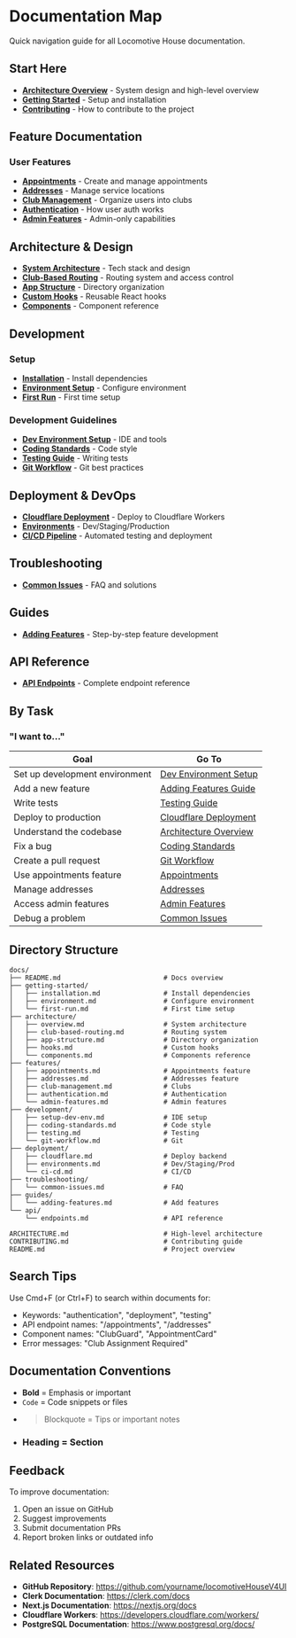 # Documentation Map

Quick navigation guide for all Locomotive House documentation.

## Start Here

- **[Architecture Overview](../ARCHITECTURE.md)** - System design and high-level overview
- **[Getting Started](../docs/getting-started/installation.md)** - Setup and installation
- **[Contributing](../CONTRIBUTING.md)** - How to contribute to the project

## Feature Documentation

### User Features
- **[Appointments](../docs/features/appointments.md)** - Create and manage appointments
- **[Addresses](../docs/features/addresses.md)** - Manage service locations
- **[Club Management](../docs/features/club-management.md)** - Organize users into clubs
- **[Authentication](../docs/features/authentication.md)** - How user auth works
- **[Admin Features](../docs/features/admin-features.md)** - Admin-only capabilities

## Architecture & Design

- **[System Architecture](../docs/architecture/overview.md)** - Tech stack and design
- **[Club-Based Routing](../docs/architecture/club-based-routing.md)** - Routing system and access control
- **[App Structure](../docs/architecture/app-structure.md)** - Directory organization
- **[Custom Hooks](../docs/architecture/hooks.md)** - Reusable React hooks
- **[Components](../docs/architecture/components.md)** - Component reference

## Development

### Setup
- **[Installation](../docs/getting-started/installation.md)** - Install dependencies
- **[Environment Setup](../docs/getting-started/environment.md)** - Configure environment
- **[First Run](../docs/getting-started/first-run.md)** - First time setup

### Development Guidelines
- **[Dev Environment Setup](../docs/development/setup-dev-env.md)** - IDE and tools
- **[Coding Standards](../docs/development/coding-standards.md)** - Code style
- **[Testing Guide](../docs/development/testing.md)** - Writing tests
- **[Git Workflow](../docs/development/git-workflow.md)** - Git best practices

## Deployment & DevOps

- **[Cloudflare Deployment](../docs/deployment/cloudflare.md)** - Deploy to Cloudflare Workers
- **[Environments](../docs/deployment/environments.md)** - Dev/Staging/Production
- **[CI/CD Pipeline](../docs/deployment/ci-cd.md)** - Automated testing and deployment

## Troubleshooting

- **[Common Issues](../docs/troubleshooting/common-issues.md)** - FAQ and solutions

## Guides

- **[Adding Features](../docs/guides/adding-features.md)** - Step-by-step feature development

## API Reference

- **[API Endpoints](../docs/api/endpoints.md)** - Complete endpoint reference

## By Task

### "I want to..."

| Goal | Go To |
|------|-------|
| Set up development environment | [Dev Environment Setup](../docs/development/setup-dev-env.md) |
| Add a new feature | [Adding Features Guide](../docs/guides/adding-features.md) |
| Write tests | [Testing Guide](../docs/development/testing.md) |
| Deploy to production | [Cloudflare Deployment](../docs/deployment/cloudflare.md) |
| Understand the codebase | [Architecture Overview](../docs/architecture/overview.md) |
| Fix a bug | [Coding Standards](../docs/development/coding-standards.md) |
| Create a pull request | [Git Workflow](../docs/development/git-workflow.md) |
| Use appointments feature | [Appointments](../docs/features/appointments.md) |
| Manage addresses | [Addresses](../docs/features/addresses.md) |
| Access admin features | [Admin Features](../docs/features/admin-features.md) |
| Debug a problem | [Common Issues](../docs/troubleshooting/common-issues.md) |

## Directory Structure

```
docs/
├── README.md                          # Docs overview
├── getting-started/
│   ├── installation.md                # Install dependencies
│   ├── environment.md                 # Configure environment
│   └── first-run.md                   # First time setup
├── architecture/
│   ├── overview.md                    # System architecture
│   ├── club-based-routing.md          # Routing system
│   ├── app-structure.md               # Directory organization
│   ├── hooks.md                       # Custom hooks
│   └── components.md                  # Components reference
├── features/
│   ├── appointments.md                # Appointments feature
│   ├── addresses.md                   # Addresses feature
│   ├── club-management.md             # Clubs
│   ├── authentication.md              # Authentication
│   └── admin-features.md              # Admin features
├── development/
│   ├── setup-dev-env.md               # IDE setup
│   ├── coding-standards.md            # Code style
│   ├── testing.md                     # Testing
│   └── git-workflow.md                # Git
├── deployment/
│   ├── cloudflare.md                  # Deploy backend
│   ├── environments.md                # Dev/Staging/Prod
│   └── ci-cd.md                       # CI/CD
├── troubleshooting/
│   └── common-issues.md               # FAQ
├── guides/
│   └── adding-features.md             # Add features
└── api/
    └── endpoints.md                   # API reference

ARCHITECTURE.md                        # High-level architecture
CONTRIBUTING.md                        # Contributing guide
README.md                              # Project overview
```

## Search Tips

Use Cmd+F (or Ctrl+F) to search within documents for:
- Keywords: "authentication", "deployment", "testing"
- API endpoint names: "/appointments", "/addresses"
- Component names: "ClubGuard", "AppointmentCard"
- Error messages: "Club Assignment Required"

## Documentation Conventions

- **Bold** = Emphasis or important
- `Code` = Code snippets or files
- > Blockquote = Tips or important notes
- ### Heading = Section

## Feedback

To improve documentation:
1. Open an issue on GitHub
2. Suggest improvements
3. Submit documentation PRs
4. Report broken links or outdated info

## Related Resources

- **GitHub Repository**: https://github.com/yourname/locomotiveHouseV4UI
- **Clerk Documentation**: https://clerk.com/docs
- **Next.js Documentation**: https://nextjs.org/docs
- **Cloudflare Workers**: https://developers.cloudflare.com/workers/
- **PostgreSQL Documentation**: https://www.postgresql.org/docs/
